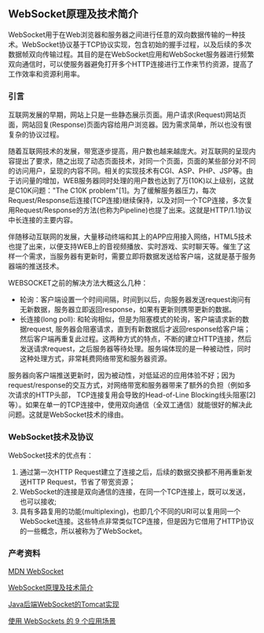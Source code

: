 ## WebSocket原理及技术简介
WebSocket用于在Web浏览器和服务器之间进行任意的双向数据传输的一种技术。WebSocket协议基于TCP协议实现，包含初始的握手过程，以及后续的多次数据帧双向传输过程。其目的是在WebSocket应用和WebSocket服务器进行频繁双向通信时，可以使服务器避免打开多个HTTP连接进行工作来节约资源，提高了工作效率和资源利用率。

### 引言
互联网发展的早期，网站上只是一些静态展示页面。用户请求(Request)网站页面，网站回复(Response)页面内容给用户浏览器。因为需求简单，所以也没有很复杂的协议过程。

随着互联网技术的发展，带宽逐步提高，用户数也越来越庞大。对互联网的呈现内容提出了要求，随之出现了动态页面技术，对同一个页面，页面的某些部分对不同的访问用户，呈现的内容不同。相关的实现技术有CGI、ASP、PHP、JSP等。由于访问量的增加，WEB服务器同时处理的用户数也达到了万(10K)以上级别，这就是C10K问题："The C10K problem"[1]。为了缓解服务器压力，每次Request/Response后连接(TCP连接)继续保持，以及对同一个TCP连接，多次复用Request/Response的方法(也称为Pipeline)也提了出来。这就是HTTP/1.1协议中长连接的主要内容。

伴随移动互联网的发展，大量移动终端和其上的APP应用接入网络，HTML5技术也提了出来，以便支持WEB上的音视频播放、实时游戏、实时聊天等。催生了这样一个需求，当服务器有更新时，需要立即将数据发送给客户端，这就是基于服务器端的推送技术。

WEBSOCKET之前的解决方法大概这么几种： 
* 轮询：客户端设置一个时间间隔，时间到以后，向服务器发送request询问有无新数据，服务器立即返回response，如果有更新则携带更新的数据。
* 长连接(long poll): 和轮询相似，但是为阻塞模式的轮询，客户端请求新的数据request, 服务器会阻塞请求，直到有新数据后才返回response给客户端；然后客户端再重复此过程。这两种方式的特点，不断的建立HTTP连接，然后发送请求request，之后服务器等待处理。服务端体现的是一种被动性，同时这种处理方式，非常耗费网络带宽和服务器资源。

服务器向客户端推送更新时，因为被动性，对低延迟的应用体验不好；因为request/response的交互方式，对网络带宽和服务器带来了额外的负担（例如多次请求的HTTP头部， TCP连接复用会导致的Head-of-Line Blocking线头阻塞[2]等）。如果在单一的TCP连接中，使用双向通信（全双工通信）就能很好的解决此问题。这就是WebSocket技术的缘由。

### WebSocket技术及协议

WebSocket技术的优点有：
1. 通过第一次HTTP Request建立了连接之后，后续的数据交换都不用再重新发送HTTP Request，节省了带宽资源；  
2. WebSocket的连接是双向通信的连接，在同一个TCP连接上，既可以发送，也可以接收;  
3. 具有多路复用的功能(multiplexing)，也即几个不同的URI可以复用同一个WebSocket连接。这些特点非常类似TCP连接，但是因为它借用了HTTP协议的一些概念，所以被称为了WebSocket。 

### 产考资料

[MDN WebSocket](https://developer.mozilla.org/zh-CN/docs/Web/API/WebSocket)

[WebSocket原理及技术简介](http://blog.csdn.net/yinqingwang/article/details/52565133)

[Java后端WebSocket的Tomcat实现](http://www.cnblogs.com/doudouxiaoye/p/5656681.html)

[使用 WebSockets 的 9 个应用场景](http://www.oschina.net/translate/9-killer-uses-for-websockets)

